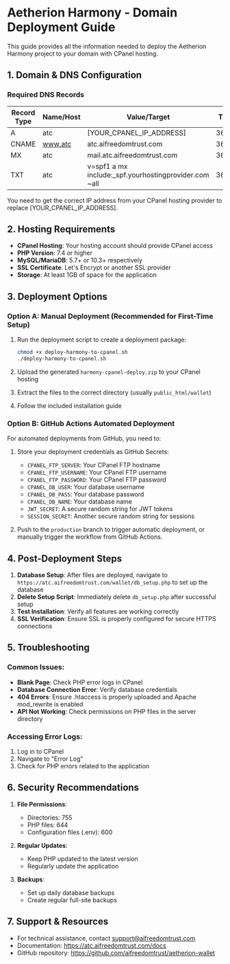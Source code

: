 # Aetherion Harmony - Domain Deployment Guide

This guide provides all the information needed to deploy the Aetherion Harmony project to your domain with CPanel hosting.

## 1. Domain & DNS Configuration

### Required DNS Records

| Record Type | Name/Host | Value/Target | TTL | Priority |
|-------------|-----------|--------------|-----|----------|
| A           | atc       | [YOUR_CPANEL_IP_ADDRESS] | 3600 | - |
| CNAME       | www.atc   | atc.aifreedomtrust.com | 3600 | - |
| MX          | atc       | mail.atc.aifreedomtrust.com | 3600 | 10 |
| TXT         | atc       | v=spf1 a mx include:_spf.yourhostingprovider.com ~all | 3600 | - |

You need to get the correct IP address from your CPanel hosting provider to replace [YOUR_CPANEL_IP_ADDRESS].

## 2. Hosting Requirements

- **CPanel Hosting**: Your hosting account should provide CPanel access
- **PHP Version**: 7.4 or higher
- **MySQL/MariaDB**: 5.7+ or 10.3+ respectively
- **SSL Certificate**: Let's Encrypt or another SSL provider
- **Storage**: At least 1GB of space for the application

## 3. Deployment Options

### Option A: Manual Deployment (Recommended for First-Time Setup)

1. Run the deployment script to create a deployment package:
   ```bash
   chmod +x deploy-harmony-to-cpanel.sh
   ./deploy-harmony-to-cpanel.sh
   ```

2. Upload the generated `harmony-cpanel-deploy.zip` to your CPanel hosting
3. Extract the files to the correct directory (usually `public_html/wallet`)
4. Follow the included installation guide

### Option B: GitHub Actions Automated Deployment

For automated deployments from GitHub, you need to:

1. Store your deployment credentials as GitHub Secrets:
   - `CPANEL_FTP_SERVER`: Your CPanel FTP hostname
   - `CPANEL_FTP_USERNAME`: Your CPanel FTP username
   - `CPANEL_FTP_PASSWORD`: Your CPanel FTP password
   - `CPANEL_DB_USER`: Your database username
   - `CPANEL_DB_PASS`: Your database password
   - `CPANEL_DB_NAME`: Your database name
   - `JWT_SECRET`: A secure random string for JWT tokens
   - `SESSION_SECRET`: Another secure random string for sessions

2. Push to the `production` branch to trigger automatic deployment, or manually trigger the workflow from GitHub Actions.

## 4. Post-Deployment Steps

1. **Database Setup**: After files are deployed, navigate to `https://atc.aifreedomtrust.com/wallet/db_setup.php` to set up the database
2. **Delete Setup Script**: Immediately delete `db_setup.php` after successful setup
3. **Test Installation**: Verify all features are working correctly
4. **SSL Verification**: Ensure SSL is properly configured for secure HTTPS connections

## 5. Troubleshooting

### Common Issues:

- **Blank Page**: Check PHP error logs in CPanel
- **Database Connection Error**: Verify database credentials
- **404 Errors**: Ensure .htaccess is properly uploaded and Apache mod_rewrite is enabled
- **API Not Working**: Check permissions on PHP files in the server directory

### Accessing Error Logs:

1. Log in to CPanel
2. Navigate to "Error Log" 
3. Check for PHP errors related to the application

## 6. Security Recommendations

1. **File Permissions**:
   - Directories: 755
   - PHP files: 644
   - Configuration files (.env): 600

2. **Regular Updates**:
   - Keep PHP updated to the latest version
   - Regularly update the application

3. **Backups**:
   - Set up daily database backups
   - Create regular full-site backups

## 7. Support & Resources

- For technical assistance, contact support@aifreedomtrust.com
- Documentation: https://atc.aifreedomtrust.com/docs
- GitHub repository: https://github.com/aifreedomtrust/aetherion-wallet